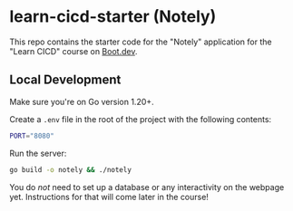 # learn-cicd-starter (Notely)

This repo contains the starter code for the "Notely" application for the "Learn CICD" course on [Boot.dev](https://boot.dev).

## Local Development

Make sure you're on Go version 1.20+.

Create a `.env` file in the root of the project with the following contents:

```bash
PORT="8080"
```

Run the server:

```bash
go build -o notely && ./notely
```

<!-- *This starts the server in non-database mode.* It will serve a simple webpage at `http://localhost:8080`. -->

You do *not* need to set up a database or any interactivity on the webpage yet. Instructions for that will come later in the course!
